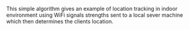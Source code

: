 This simple algorithm gives an example of location tracking in indoor environment using WiFi signals strengths sent to a local sever machine which then determines the clients location.